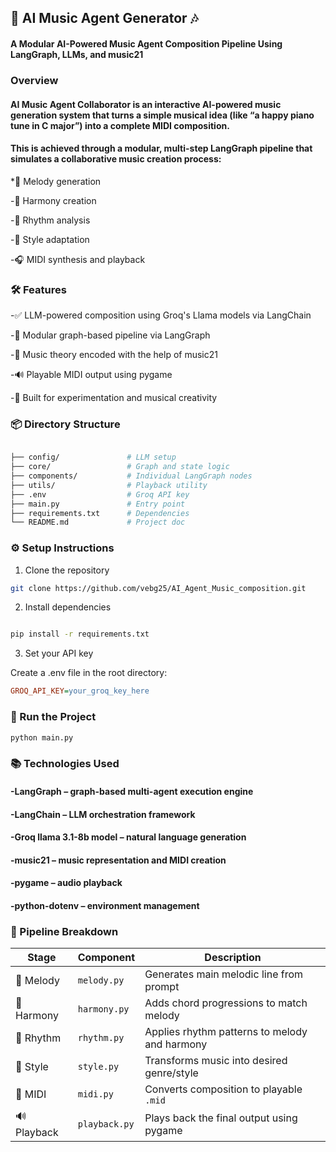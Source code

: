 ## 🎼 AI Music Agent Generator 🎶
#### A Modular AI-Powered Music Agent Composition Pipeline Using LangGraph, LLMs, and music21

### Overview
#### AI Music Agent Collaborator is an interactive AI-powered music generation system that turns a simple musical idea (like “a happy piano tune in C major”) into a complete MIDI composition.

#### This is achieved through a modular, multi-step LangGraph pipeline that simulates a collaborative music creation process:

*🧠 Melody generation
         
-🎹 Harmony creation

-🥁 Rhythm analysis

-🎼 Style adaptation

-🎧 MIDI synthesis and playback

### 🛠 Features
-✅ LLM-powered composition using Groq's Llama models via LangChain

-🧩 Modular graph-based pipeline via LangGraph

-🎵 Music theory encoded with the help of music21

-🔊 Playable MIDI output using pygame

-🌱 Built for experimentation and musical creativity

### 📦 Directory Structure
```bash

├── config/               # LLM setup
├── core/                 # Graph and state logic
├── components/           # Individual LangGraph nodes
├── utils/                # Playback utility
├── .env                  # Groq API key
├── main.py               # Entry point
├── requirements.txt      # Dependencies
└── README.md             # Project doc
```
### ⚙️ Setup Instructions
1. Clone the repository
```bash
git clone https://github.com/vebg25/AI_Agent_Music_composition.git
```

2. Install dependencies
```bash

pip install -r requirements.txt

```
3. Set your API key

Create a .env file in the root directory:

```ini
GROQ_API_KEY=your_groq_key_here
```
### 🚀 Run the Project
```bash
python main.py
```

### 📚 Technologies Used
#### -LangGraph – graph-based multi-agent execution engine

#### -LangChain – LLM orchestration framework

#### -Groq llama 3.1-8b model – natural language generation

#### -music21 – music representation and MIDI creation

#### -pygame – audio playback

#### -python-dotenv – environment management

### 🔄 Pipeline Breakdown

| Stage       | Component     | Description                                   |
| ----------- | ------------- | --------------------------------------------- |
| 🎼 Melody   | `melody.py`   | Generates main melodic line from prompt       |
| 🎹 Harmony  | `harmony.py`  | Adds chord progressions to match melody       |
| 🥁 Rhythm   | `rhythm.py`   | Applies rhythm patterns to melody and harmony |
| 🎻 Style    | `style.py`    | Transforms music into desired genre/style     |
| 🧾 MIDI     | `midi.py`     | Converts composition to playable `.mid`       |
| 🔊 Playback | `playback.py` | Plays back the final output using pygame      |
